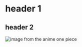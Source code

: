 # header 1
## header 2
![image from the anime one piece](https://github.com/jem93604/skills-communicate-using-markdown/assets/133905678/64d28eae-e314-46b5-8edc-856ccbd38370)
